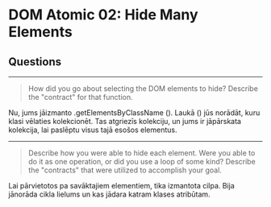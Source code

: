 # DOM Atomic 02: Hide Many Elements

## Questions

---

> How did you go about selecting the DOM elements to hide? Describe the "contract" for that function.

Nu, jums jāizmanto .getElementsByClassName (). Laukā () jūs norādāt, kuru klasi vēlaties kolekcionēt. Tas atgriezīs kolekciju, un jums ir jāpārskata kolekcija, lai paslēptu visus tajā esošos elementus.


---

> Describe how you were able to hide each element. Were you able to do it as one operation, or did you use a loop of some kind? Describe the "contracts" that were utilized to accomplish your goal.

Lai pārvietotos pa savāktajiem elementiem, tika izmantota cilpa. Bija jānorāda cikla lielums un kas jādara katram klases atribūtam.